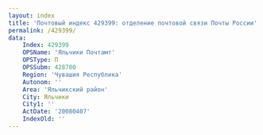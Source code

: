 ```yaml
---
layout: index
title: 'Почтовый индекс 429399: отделение почтовой связи Почты России'
permalink: /429399/
data:
    Index: 429399
    OPSName: 'Яльчики Почтамт'
    OPSType: П
    OPSSubm: 428700
    Region: 'Чувашия Республика'
    Autonom: ''
    Area: 'Яльчикский район'
    City: Яльчики
    City1: ''
    ActDate: '20080407'
    IndexOld: ''
---
```


